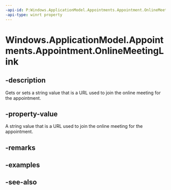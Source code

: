 ```yaml
---
-api-id: P:Windows.ApplicationModel.Appointments.Appointment.OnlineMeetingLink
-api-type: winrt property
---
```


<!-- Property syntax
public string OnlineMeetingLink { get;  set; }
-->

# Windows.ApplicationModel.Appointments.Appointment.OnlineMeetingLink

## -description
Gets or sets a string value that is a URL used to join the online meeting for the appointment.

## -property-value
A string value that is a URL used to join the online meeting for the appointment.

## -remarks

## -examples

## -see-also
